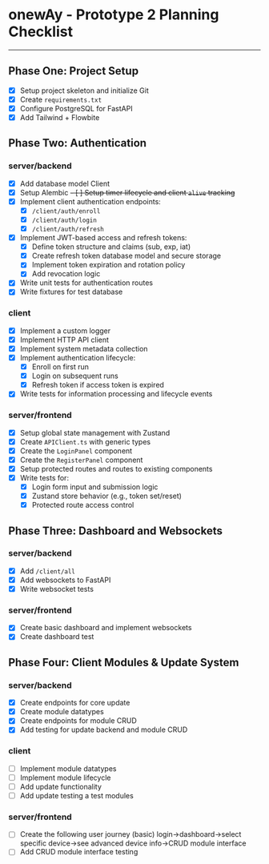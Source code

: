 # onewAy - Prototype 2 Planning Checklist

---

## Phase One: Project Setup

- [x] Setup project skeleton and initialize Git
- [x] Create `requirements.txt`
- [x] Configure PostgreSQL for FastAPI
- [x] Add Tailwind + Flowbite

## Phase Two: Authentication

### server/backend

- [x] Add database model Client
- [x] Setup Alembic
~~- [ ] Setup timer lifecycle and client `alive` tracking~~
- [x] Implement client authentication endpoints:
  - [x] `/client/auth/enroll`
  - [x] `/client/auth/login`
  - [x] `/client/auth/refresh`
- [x] Implement JWT-based access and refresh tokens:
  - [x] Define token structure and claims (sub, exp, iat)
  - [x] Create refresh token database model and secure storage
  - [x] Implement token expiration and rotation policy
  - [x] Add revocation logic
- [x] Write unit tests for authentication routes
- [x] Write fixtures for test database

### client

- [x] Implement a custom logger
- [x] Implement HTTP API client
- [x] Implement system metadata collection
- [x] Implement authentication lifecycle:
  - [x] Enroll on first run
  - [x] Login on subsequent runs
  - [x] Refresh token if access token is expired
- [x] Write tests for information processing and lifecycle events

### server/frontend

- [x] Setup global state management with Zustand
- [x] Create `APIClient.ts` with generic types
- [x] Create the `LoginPanel` component
- [x] Create the `RegisterPanel` component
- [x] Setup protected routes and routes to existing components
- [x] Write tests for:
  - [x] Login form input and submission logic
  - [x] Zustand store behavior (e.g., token set/reset)
  - [x] Protected route access control

## Phase Three: Dashboard and Websockets

### server/backend

- [x] Add `/client/all`
- [x] Add websockets to FastAPI
- [x] Write websocket tests

### server/frontend

- [x] Create basic dashboard and implement websockets
- [x] Create dashboard test

## Phase Four: Client Modules & Update System

### server/backend

- [x] Create endpoints for core update
- [x] Create module datatypes
- [x] Create endpoints for module CRUD
- [x] Add testing for update backend and module CRUD

### client

- [ ] Implement module datatypes
- [ ] Implement module lifecycle
- [ ] Add update functionality
- [ ] Add update testing a test modules

### server/frontend

- [ ] Create the following user journey (basic) login->dashboard->select specific device->see advanced device info->CRUD module interface
- [ ] Add CRUD module interface testing
